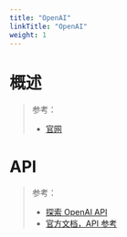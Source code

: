 ```yaml
---
title: "OpenAI"
linkTitle: "OpenAI"
weight: 1
---
```


# 概述

> 参考：
>
> - [官网](https://openai.com/)

# API

> 参考：
>
> - [探索 OpenAI API](https://platform.openai.com/overview)
> - [官方文档，API 参考](https://platform.openai.com/docs/api-reference/introduction)
